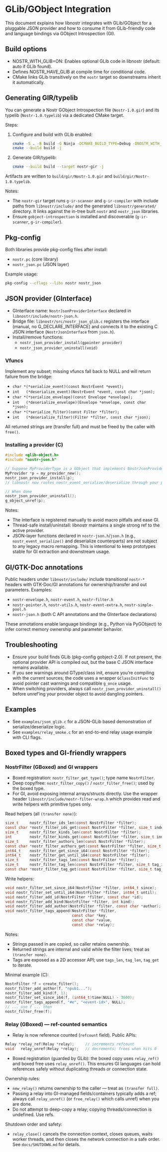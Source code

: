 # GLib/GObject Integration

This document explains how libnostr integrates with GLib/GObject for a pluggable JSON provider and how to consume it from GLib-friendly code and language bindings via GObject Introspection (GI).

## Build options

- NOSTR_WITH_GLIB=ON: Enables optional GLib code in libnostr (default: auto if GLib found).
- Defines NOSTR_HAVE_GLIB at compile time for conditional code.
- CMake links GLib transitively on the `nostr` target so downstreams inherit it automatically.

## Generating GIR/typelib

You can generate a Nostr GObject Introspection file (`Nostr-1.0.gir`) and its typelib (`Nostr-1.0.typelib`) via a dedicated CMake target.

Steps:

1. Configure and build with GLib enabled:

   ```sh
   cmake -S . -B build -G Ninja -DCMAKE_BUILD_TYPE=Debug -DNOSTR_WITH_GLIB=ON
   cmake --build build -j
   ```

2. Generate GIR/typelib:

   ```sh
   cmake --build build --target nostr-gir -j
   ```

Artifacts are written to `build/gir/Nostr-1.0.gir` and `build/gir/Nostr-1.0.typelib`.

Notes:

- The `nostr-gir` target runs `g-ir-scanner` and `g-ir-compiler` with include paths from `libnostr/include/` and the generated `libnostr/generated/` directory. It links against the in-tree built `nostr` and `nostr_json` libraries.
- Ensure `gobject-introspection` is installed and discoverable (`g-ir-scanner`, `g-ir-compiler`).

## Pkg-config

Both libraries provide pkg-config files after install:

- `nostr.pc` (core library)
- `nostr_json.pc` (JSON layer)

Example usage:

```sh
pkg-config --cflags --libs nostr nostr_json
```

## JSON provider (GInterface)

- GInterface name: `NostrJsonProviderInterface` declared in `libnostr/include/nostr-json.h`.
- Bridge file: `libnostr/src/nostr_json_glib.c` registers the interface (manual, no G_DECLARE_INTERFACE) and connects it to the existing C JSON interface (`NostrJsonInterface` from `json.h`).
- Install/remove functions:
  - `nostr_json_provider_install(gpointer provider)`
  - `nostr_json_provider_uninstall(void)`

### Vfuncs

Implement any subset; missing vfuncs fall back to NULL and will return failure from the bridge:

- `char *(*serialize_event)(const NostrEvent *event);`
- `int   (*deserialize_event)(NostrEvent *event, const char *json);`
- `char *(*serialize_envelope)(const Envelope *envelope);`
- `int   (*deserialize_envelope)(Envelope *envelope, const char *json);`
- `char *(*serialize_filter)(const Filter *filter);`
- `int   (*deserialize_filter)(Filter *filter, const char *json);`

All returned strings are (transfer full) and must be freed by the caller with `free()`.

### Installing a provider (C)

```c
#include <glib-object.h>
#include "nostr-json.h"

// Suppose MyProviderType is a GObject that implements NostrJsonProviderInterface
MyProvider *p = my_provider_new();
nostr_json_provider_install(p);
// libnostr now routes nostr_event_serialize/deserialize through your provider

// When done
nostr_json_provider_uninstall();
g_object_unref(p);
```

Notes:
- The interface is registered manually to avoid macro pitfalls and ease GI.
- Thread-safe install/uninstall: libnostr maintains a single strong ref to the active provider.
- JSON-layer functions declared in `nostr-json.h`/`json.h` (e.g., `nostr_event_serialize()` and deserialize counterparts) are not subject to any legacy macro remapping. This is intentional to keep prototypes stable for GI extraction and downstream usage.

## GI/GTK-Doc annotations

Public headers under `libnostr/include/` include transitional `nostr-*` headers with GTK-Doc/GI annotations for ownership/transfer and out parameters. Examples:

- `nostr-envelope.h`, `nostr-event.h`, `nostr-filter.h`
- `nostr-pointer.h`, `nostr-utils.h`, `nostr-event-extra.h`, `nostr-simple-pool.h`
- `nostr-json.h` (both C API annotations and the GInterface declarations)

These annotations enable language bindings (e.g., Python via PyGObject) to infer correct memory ownership and parameter behavior.

## Troubleshooting

- Ensure your build finds GLib (pkg-config gobject-2.0). If not present, the optional provider API is compiled out, but the base C JSON interface remains available.
- If you see warnings around GType/class init, ensure you’re compiling with the current sources; the code uses a wrapper `GClassInitFunc` to avoid pointer cast warnings and compatible `g_once` usage.
- When switching providers, always call `nostr_json_provider_uninstall()` before unref’ing your provider object to avoid dangling pointers.

## Examples

- See `examples/json_glib.c` for a JSON-GLib based demonstration of serialize/deserialize logic.
- See `examples/relay_smoke.c` for an end-to-end relay usage example with CLI flags.

## Boxed types and GI-friendly wrappers

### NostrFilter (GBoxed) and GI wrappers

- Boxed registration: `nostr_filter_get_type()`; type name `NostrFilter`.
- Deep copy/free: `nostr_filter_copy()` / `nostr_filter_free()`; used by the boxed type.
- For GI, avoid exposing internal arrays/structs directly. Use the wrapper header `libnostr/include/nostr-filter-wrap.h` which provides read and write helpers with primitive types only.

Read helpers (all `(transfer none)`):

```c
size_t     nostr_filter_ids_len(const NostrFilter *filter);
const char *nostr_filter_ids_get(const NostrFilter *filter, size_t index);
size_t     nostr_filter_kinds_len(const NostrFilter *filter);
int        nostr_filter_kinds_get(const NostrFilter *filter, size_t index);
size_t     nostr_filter_authors_len(const NostrFilter *filter);
const char *nostr_filter_authors_get(const NostrFilter *filter, size_t index);
int64_t    nostr_filter_get_since_i64(const NostrFilter *filter);
int64_t    nostr_filter_get_until_i64(const NostrFilter *filter);
size_t     nostr_filter_tags_len(const NostrFilter *filter);
size_t     nostr_filter_tag_len(const NostrFilter *filter, size_t tag_index);
const char *nostr_filter_tag_get(const NostrFilter *filter, size_t tag_index, size_t item_index);
```

Write helpers:

```c
void nostr_filter_set_since_i64(NostrFilter *filter, int64_t since);     // (transfer none)
void nostr_filter_set_until_i64(NostrFilter *filter, int64_t until);     // (transfer none)
void nostr_filter_add_id(NostrFilter *filter, const char *id);           // copies string
void nostr_filter_add_kind(NostrFilter *filter, int kind);
void nostr_filter_add_author(NostrFilter *filter, const char *author);   // copies string
void nostr_filter_tags_append(NostrFilter *filter,                      
                              const char *key,                          
                              const char *value,                        
                              const char *relay);                       // copies strings
```

Notes:

- Strings passed in are copied, so caller retains ownership.
- Returned strings are internal and valid while the filter lives; treat as `(transfer none)`.
- Tags are exposed as a 2D accessor API; use `tags_len`, `tag_len`, `tag_get` to iterate.

Minimal example (C):

```c
NostrFilter *f = create_filter();
nostr_filter_add_author(f, "npub1...");
nostr_filter_add_kind(f, 1);
nostr_filter_set_since_i64(f, (int64_t)time(NULL) - 3600);
nostr_filter_tags_append(f, "#e", "<event-id>", NULL);
// ... use f ... then
nostr_filter_free(f);
```

### Relay (GBoxed) — ref-counted semantics

- Relay is now reference counted (`refcount` field). Public APIs:

```c
Relay *relay_ref(Relay *relay);     // increments refcount
void   relay_unref(Relay *relay);   // decrements; frees when hits 0
```

- Boxed registration (guarded by GLib): the boxed copy uses `relay_ref()` and boxed free uses `relay_unref()`. This ensures GI languages can hold references safely without duplicating threads or connection state.

Ownership rules:

- `new_relay()` returns ownership to the caller — treat as `(transfer full)`.
- Passing a relay into GI-managed fields/containers typically adds a ref; always call `relay_unref()` (or `free_relay()` which calls unref) when you are done.
- Do not attempt to deep-copy a relay; copying threads/connection is undefined. Use refs.

Shutdown order and safety:

- `relay_close()` cancels the connection context, closes queues, waits worker threads, and then closes the network connection in a safe order. See `docs/SHUTDOWN.md` for details.

